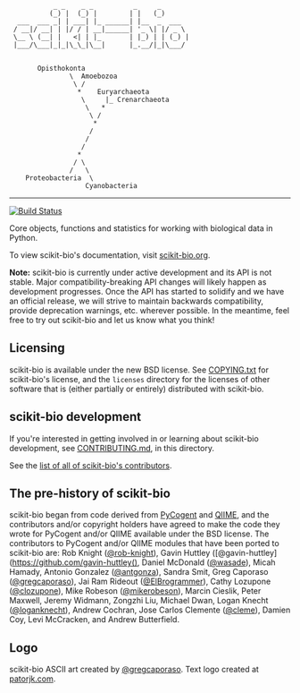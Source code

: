                _ _    _ _          _     _
              (_) |  (_) |        | |   (_)
      ___  ___ _| | ___| |_ ______| |__  _  ___
     / __|/ __| | |/ / | __|______| '_ \| |/ _ \
     \__ \ (__| |   <| | |_       | |_) | | (_) |
     |___/\___|_|_|\_\_|\__|      |_.__/|_|\___/


           Opisthokonta
                   \  Amoebozoa
                    \ /
                     *    Euryarchaeota
                      \     |_ Crenarchaeota
                       \   *
                        \ /
                         *
                        /
                       /
                      /
                     *
                    / \
                   /   \
        Proteobacteria  \
                       Cyanobacteria
    
    
---
[![Build Status](https://travis-ci.org/biocore/scikit-bio.png?branch=master)](https://travis-ci.org/biocore/scikit-bio)

Core objects, functions and statistics for working with biological data in Python.

To view scikit-bio's documentation, visit [scikit-bio.org](http://scikit-bio.org).

**Note:** scikit-bio is currently under active development and its API is not
stable. Major compatibility-breaking API changes will likely happen as
development progresses. Once the API has started to solidify and we have an
official release, we will strive to maintain backwards compatibility, provide
deprecation warnings, etc. wherever possible. In the meantime, feel free to try
out scikit-bio and let us know what you think!

Licensing
---------

scikit-bio is available under the new BSD license. See
[COPYING.txt](COPYING.txt) for scikit-bio's license, and the ```licenses```
directory for the licenses of other software that is (either partially or
entirely) distributed with scikit-bio.

scikit-bio development
----------------------

If you're interested in getting involved in or learning about scikit-bio development, see [CONTRIBUTING.md](CONTRIBUTING.md), in this directory.

See the [list of all of scikit-bio's contributors](https://github.com/biocore/scikit-bio/graphs/contributors).

The pre-history of scikit-bio
-----------------------------

scikit-bio began from code derived from [PyCogent](http://www.pycogent.org) and
[QIIME](http://www.qiime.org), and the contributors and/or copyright holders
have agreed to make the code they wrote for PyCogent and/or QIIME available
under the BSD license. The contributors to PyCogent and/or QIIME modules that
have been ported to scikit-bio are: Rob Knight
([@rob-knight](https://github.com/rob-knight)), Gavin Huttley
([@gavin-huttley](https://github.com/gavin-huttley(), Daniel McDonald
([@wasade](https://github.com/wasade)), Micah Hamady, Antonio Gonzalez
([@antgonza](https://github.com/antgonza)), Sandra Smit, Greg Caporaso
([@gregcaporaso](https://github.com/gregcaporaso)), Jai Ram Rideout
([@ElBrogrammer](https://github.com/ElBrogrammer)), Cathy Lozupone
([@clozupone](clozupone)), Mike Robeson
([@mikerobeson](https://github.com/mikerobeson)), Marcin Cieslik, Peter
Maxwell, Jeremy Widmann, Zongzhi Liu, Michael Dwan, Logan Knecht
([@loganknecht](https://github.com/loganknecht)), Andrew Cochran, Jose Carlos
Clemente ([@cleme](https://github.com/cleme)), Damien Coy, Levi McCracken, and
Andrew Butterfield.

Logo
----
scikit-bio ASCII art created by [@gregcaporaso](https://github.com/gregcaporaso). Text logo created at [patorjk.com](http://patorjk.com/software/taag/).
